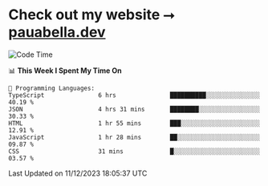 # Check out my website ⭢ [pauabella.dev](https://pauabella.dev)

<!--START_SECTION:waka-->
![Code Time](http://img.shields.io/badge/Code%20Time-2%2C763%20hrs%2017%20mins-blue)

📊 **This Week I Spent My Time On** 

```text
💬 Programming Languages: 
TypeScript               6 hrs               ██████████░░░░░░░░░░░░░░░   40.19 % 
JSON                     4 hrs 31 mins       ████████░░░░░░░░░░░░░░░░░   30.33 % 
HTML                     1 hr 55 mins        ███░░░░░░░░░░░░░░░░░░░░░░   12.91 % 
JavaScript               1 hr 28 mins        ██░░░░░░░░░░░░░░░░░░░░░░░   09.87 % 
CSS                      31 mins             █░░░░░░░░░░░░░░░░░░░░░░░░   03.57 % 
```


 Last Updated on 11/12/2023 18:05:37 UTC
<!--END_SECTION:waka-->
